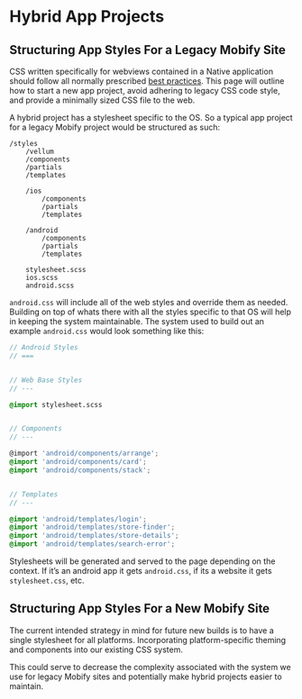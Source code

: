 # Hybrid App Projects

## Structuring App Styles For a Legacy Mobify Site

CSS written specifically for webviews contained in a Native application should follow all normally prescribed [best practices](https://github.com/mobify/mobify-code-style/tree/master/css/css-best-practices). This page will outline how to start a new app project, avoid adhering to legacy CSS code style, and provide a minimally sized CSS file to the web.

A hybrid project has a stylesheet specific to the OS. So a typical app project for a legacy Mobify project would be structured as such:

```
/styles
    /vellum
    /components
    /partials
    /templates

    /ios
        /components
        /partials
        /templates

    /android
        /components
        /partials
        /templates

    stylesheet.scss
    ios.scss
    android.scss
```

``android.css`` will include all of the web styles and override them as needed. Building on top of whats there with all the styles specific to that OS will help in keeping the system maintainable. The system used to build out an example ``android.css`` would look something like this:

```scss
// Android Styles
// ===


// Web Base Styles
// ---

@import stylesheet.scss


// Components
// ---

@import 'android/components/arrange';
@import 'android/components/card';
@import 'android/components/stack';


// Templates
// ---

@import 'android/templates/login';
@import 'android/templates/store-finder';
@import 'android/templates/store-details';
@import 'android/templates/search-error';
```

Stylesheets will be generated and served to the page depending on the context. If it’s an android app it gets ``android.css``, if its a website it gets ``stylesheet.css``, etc. 

## Structuring App Styles For a New Mobify Site

The current intended strategy in mind for future new builds is to have a single stylesheet for all platforms. Incorporating platform-specific theming and components into our existing CSS system.

This could serve to decrease the complexity associated with the system we use for legacy Mobify sites and potentially make hybrid projects easier to maintain.

